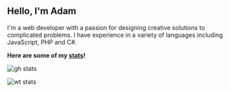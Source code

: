 ## Hello, I'm Adam

I'm a web developer with a passion for designing creative solutions to complicated problems. I have experience in a variety of languages including JavaScript, PHP and C#.

**Here are some of my [stats](https://github.com/anuraghazra/github-readme-stats)!**

![gh stats](https://github-readme-stats.vercel.app/api?username=artulloss&count_private=true&show_icons=true&theme=algolia)


![wt stats](https://github-readme-stats.vercel.app/api/wakatime?username=artulloss&theme=algolia&custom_title=Weekly%20Stats)
